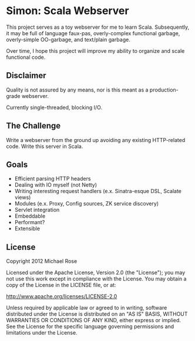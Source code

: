 Simon: Scala Webserver
======================

This project serves as a toy webserver for me to learn Scala. Subsequently, it may be full of language faux-pas,
overly-complex functional garbage, overly-simple OO-garbage, and text/plain garbage.

Over time, I hope this project will improve my ability to organize and scale functional code.

Disclaimer
----------
Quality is not assured by any means, nor is this meant as a production-grade webserver.

Currently single-threaded, blocking I/O.

The Challenge
-------------
Write a webserver from the ground up avoiding any existing HTTP-related code. Write this server in Scala.

Goals
-----
+ Efficient parsing HTTP headers
+ Dealing with IO myself (not Netty)
+ Writing interesting request handlers (e.x. Sinatra-esque DSL, Scalate views)
+ Modules (e.x. Proxy, Config sources, ZK service discovery)
+ Servlet integration
+ Embeddable
+ Performant?
+ Extensible

License
-------
Copyright 2012 Michael Rose

Licensed under the Apache License, Version 2.0 (the "License");
you may not use this work except in compliance with the License.
You may obtain a copy of the License in the LICENSE file, or at:

   http://www.apache.org/licenses/LICENSE-2.0

Unless required by applicable law or agreed to in writing, software
distributed under the License is distributed on an "AS IS" BASIS,
WITHOUT WARRANTIES OR CONDITIONS OF ANY KIND, either express or implied.
See the License for the specific language governing permissions and
limitations under the License.
